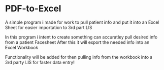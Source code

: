 # PDF-to-Excel
A simple program i made for work to pull patient info and put it into an Excel Sheet for easier importation to 3rd part LIS

In this program i intent to create something can accuratley pull desired info from a patient Facesheet
After this it will export the needed info into an Excel Workbook

Functionality will be added for then pulling info from the workbook into a 3rd party LIS for faster data entry!

